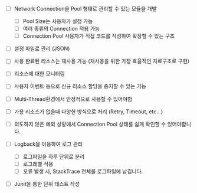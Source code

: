 - [ ] Network Connection을 Pool 형태로 관리할 수 있는 모듈을 개발
  - [ ] Pool Size는 사용자가 설정 가능
  - [ ] 여러 종류의 Connection 적용 가능
  - [ ] Connection Pool 사용자가 직접 코드를 작성하여 확장할 수 있는 구조
  
- [ ] 설정 파일로 관리 (JSON)

- [ ] 사용 완료된 리소스는 재사용 가능 (재사용을 위한 가장 효율적인 자료구조로 구현)

- [ ] 리소스에 대한 모니터링

- [ ] 사용자 이벤트 등으로 신규 리소스 할당을 중지할 수 있는 기능

- [ ] Multi-Thread환경에서 안정적으로 사용할 수 있어야함

- [ ] 가용 리소스가 없을때 다양한 방식으로 처리 (Retry, Timeout, etc...)

- [ ] 의도하지 않은 예외 상황에서 Connection Pool 상태를 쉽게 확인할 수 있어야합니다.

- [ ] Logback을 이용하여 로그 관리
  - [ ] 로그파일을 하루 단위로 분리
  - [ ] 로그레벨 적용
  - [ ] 오류 발생 시, StackTrace 전체를 로그파일에 남깁니다.
  
- [ ] Junit을 통한 단위 테스트 작성